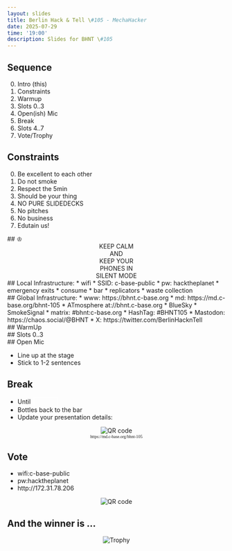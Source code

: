 ```yaml
---
layout: slides
title: Berlin Hack & Tell \#105 - MechaHacker
date: 2025-07-29
time: '19:00'
description: Slides for BHNT \#105
---
```




<section data-background-size="contain" data-background="/assets/images/105/logo.png"></section>

<section>
<h2>Sequence</h2>

<ol start="0">
  <li>Intro (this)</li>
  <li>Constraints</li>
  <li>Warmup</li>
  <li>Slots 0..3</li>
  <li>Open(ish) Mic</li>
  <li>Break</li>
  <li>Slots 4..7</li>
  <li>Vote/Trophy</li>
</ol>

</section>

<section>
<h2>Constraints</h2>

<ol start="0">
  <li>Be excellent to each other</li>
  <li>Do not smoke</li>
  <li>Respect the 5min</li>
  <li>Should be your thing</li>
  <li>NO PURE SLIDEDECKS</li>
  <li>No pitches</li>
  <li>No business</li>
  <li>Edutain us!</li>
</ol>
</section>

<section data-markdown>
## &#9812;
<center>
KEEP CALM</br>
AND</br>
KEEP YOUR</br>
PHONES IN</br>
SILENT MODE</br>
</center>
</section>

<section data-markdown>
## Local Infrastructure:
* wifi
 * SSID: c-base-public
 * pw: hacktheplanet
* emergency exits
* consume
 * bar
 * replicators
* waste collection
</section>

<section data-markdown>
## Global Infrastructure:
* www: https://bhnt.c-base.org
* md: https://md.c-base.org/bhnt-105
* ATmosphere at://bhnt.c-base.org
 * BlueSky
 * SmokeSignal
* matrix: #bhnt:c-base.org
* HashTag: #BHNT105
* Mastodon: https://chaos.social/@BHNT
* X: https://twitter.com/BerlinHacknTell
</section>

<section data-background-size="contain" data-background="/assets/images/trophy.jpg"></section>

<section data-background-size="contain" data-background="/assets/images/trophies.jpg"></section>

<section data-markdown>
## WarmUp
</section>

<section data-background-size="contain" data-background="/assets/images/105/smokesignal.png"></section>

<section data-background-size="contain" data-background="/assets/images/105/pb.png"></section>

<section data-background-size="contain" data-background="/assets/images/105/train_cve.png"></section>

<section data-background-size="contain" data-background="/assets/images/105/tea.png"></section>

<section data-background-size="contain" data-background="/assets/images/105/bigtech.jpeg"></section>

<section data-background-size="contain" data-background="/assets/images/105/newsweek.jpeg"></section>
<section data-background-size="contain" data-background="/assets/images/105/palantir.png"></section>

<section data-background-size="contain" data-background="/assets/images/105/coinbase.jpeg"></section>
<section data-background-size="contain" data-background="/assets/images/105/peter.png"></section>
<section data-background-size="contain" data-background="/assets/images/105/pump.png"></section>

<section data-background-size="contain" data-background="/assets/images/105/gemini.png"></section>
<section data-background-size="contain" data-background="/assets/images/105/replit.png"></section>

<section data-background-size="contain" data-background="/assets/images/105/graphene.png"></section>

<section data-background-size="contain" data-background="/assets/images/105/radicle.png"></section>

<section data-background-size="contain" data-background="/assets/images/105/10yearseth.jpeg"></section>
<section data-background-size="contain" data-background="/assets/images/105/30.png"></section>

<section data-markdown>
## Slots 0..3
</section>

<section data-markdown>
## Open Mic

* Line up at the stage
* Stick to 1-2 sentences
</section>

<section>
<h2>Break</h2>

<ul>
<li>Until <input style="margin-left: 0.2em; font-size: 100%; width: 4em; border: 1px solid white; background-color: transparent; color: white; text-align: center;"></li>
<li>Bottles back to the bar</li>
<li>Update your presentation details:</li>
</ul>
<center>
<img src="http://api.qrserver.com/v1/create-qr-code/?color=000000&amp;bgcolor=FFFFFF&amp;data=https%3A%2F%2Fmd.c-base.org%2Fbhnt-105&amp;qzone=1&amp;margin=0&amp;size=300x300&amp;ecc=L" alt="QR code">
<div style="font-family: mono; font-size: 70%;">https://md.c-base.org/bhnt-105</div>
</center>
</section>

<section>
<h2>Vote</h2>

<ul>
<li>wifi:c-base-public</li>
<li>pw:hacktheplanet</li>
<li>http://172.31.78.206</li>
</ul>
<center>
<img src="http://api.qrserver.com/v1/create-qr-code/?color=000000&amp;bgcolor=FFFFFF&amp;data=http%3A%2F%2F172.31.78.206&amp;qzone=1&amp;margin=0&amp;size=400x400&amp;ecc=L" alt="QR code">
</center>
</section>

<section>
<h2>And the winner is ...</h2>

<center>
<img src="../assets/images/trophy.jpg" alt="Trophy">
</center>
</section>

